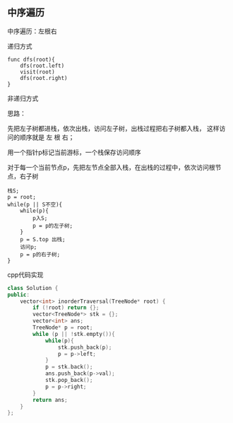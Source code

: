 ## 中序遍历

中序遍历：左根右

递归方式

```code
func dfs(root){
    dfs(root.left)
    visit(root)
    dfs(root.right)
}
```

非递归方式

思路：

先把左子树都进栈，依次出栈，访问左子树，出栈过程把右子树都入栈，
这样访问的顺序就是 左 根 右；

用一个指针p标记当前游标，一个栈保存访问顺序

对于每一个当前节点p，先把左节点全部入栈，在出栈的过程中，依次访问根节点，右子树

```template
栈S;
p = root;
while(p || S不空){
    while(p){
        p入S;
        p = p的左子树;
    }
    p = S.top 出栈;
    访问p;
    p = p的右子树;
}
```

cpp代码实现

```cpp
class Solution {
public:
    vector<int> inorderTraversal(TreeNode* root) {
        if (!root) return {};
        vector<TreeNode*> stk = {};
        vector<int> ans;
        TreeNode* p = root;
        while (p || !stk.empty()){
            while(p){
                stk.push_back(p);
                p = p->left;
            }
            p = stk.back();
            ans.push_back(p->val);
            stk.pop_back();
            p = p->right;
        }
        return ans;
    }
};
```
